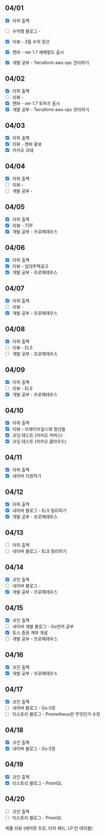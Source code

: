 ## 04/01

- [x] 아하 출첵 
- [ ] 수익형 블로그 - 
- [x] 리뷰 - 3월 수익 정산
- [x] 캔바 - ver 1.7 에메랄드 출시
- [x] 개발 공부 - Terraform aws vpc 관리하기


## 04/02

- [x] 아하 출첵 
- [ ] 리뷰 - 
- [x] 캔바 - ver 1.7 토파즈 출시
- [x] 개발 공부 - Terraform aws vpc 관리하기

## 04/03

- [x] 아하 출첵 
- [x] 리뷰 - 캔바 홍보
- [x] 카카오 코테

## 04/04

- [x] 아하 출첵 
- [ ] 리뷰 - 
- [ ] 개발 공부 - 

## 04/05

- [x] 아하 출첵 
- [x] 리뷰 - TDF
- [x] 개발 공부 - 프로메테우스 

## 04/06

- [x] 아하 출첵 
- [x] 리뷰 - 임대주택공고
- [x] 개발 공부 - 프로메테우스 

## 04/07

- [x] 아하 출첵 
- [ ] 리뷰 - 
- [x] 개발 공부 - 프로메테우스 

## 04/08

- [x] 아하 출첵 
- [ ] 리뷰 - ELS
- [ ] 개발 공부 - 프로메테우스 

## 04/09

- [x] 아하 출첵 
- [ ] 리뷰 - ELS
- [x] 개발 공부 - 프로메테우스 

## 04/10

- [x] 아하 출첵 
- [x] 리뷰 - 브레이브걸스와 청년들
- [x] 코딩 테스트 (카카오 커머스)
- [x] 코딩 테스트 (카카오 클라우드)

## 04/11

- [x] 아하 출첵 
- [x] 네이버 지원하기

## 04/12

- [x] 아하 출첵 
- [x] 네이버 블로그 - ELS 정리하기
- [x] 개발 공부 - 프로메테우스 

## 04/13

- [ ] 아하 출첵 
- [ ] 네이버 블로그 - ELS 정리하기

## 04/14

- [x] 코인 출첵 
- [ ] 네이버 블로그 - 
- [x] 개발 공부 - 프로메테우스 

## 04/15

- [x] 코인 출첵 
- [ ] 네이버 개발 블로그 - Go언어 공부
- [x] 토스 증권 계좌 개설
- [ ] 개발 공부 - 프로메테우스 

## 04/16

- [x] 코인 출첵 
- [x] 개발 공부 - 프로메테우스 

## 04/17

- [x] 코인 출첵 
- [ ] 네이버 블로그 - Go 0장
- [ ] 티스토리 블로그 - Prometheus란 무엇인가 수정

## 04/18

- [x] 코인 출첵 
- [x] 네이버 블로그 - Go 0장

## 04/19

- [x] 코인 출첵 
- [x] 티스토리 블로그 - PromQL

## 04/20

- [ ] 코인 출첵 
- [ ] 티스토리 블로그 - PromQL
  
제품 리뷰 (에어팟 프로, 터치 패드, LP 턴 테이블) 

